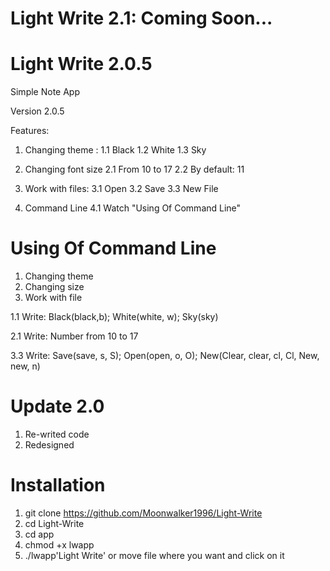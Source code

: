 # Light Write 2.1: Coming Soon...
# Light Write 2.0.5
Simple Note App

Version 2.0.5

Features:
1. Changing theme :
      1.1 Black
      1.2 White
      1.3 Sky
   
2. Changing font size
      2.1 From 10 to 17
      2.2 By default: 11
   
3. Work with files:
      3.1 Open
      3.2 Save
      3.3 New File
   
4. Command Line
      4.1 Watch "Using Of Command Line"

# Using Of Command Line

1. Changing theme
2. Changing size
3. Work with file

1.1 Write: Black(black,b); White(white, w); Sky(sky)

2.1 Write: Number from 10 to 17

3.3 Write: Save(save, s, S); Open(open, o, O); New(Clear, clear, cl, Cl, New, new, n)

# Update 2.0

1. Re-writed code
2. Redesigned

# Installation

1. git clone https://github.com/Moonwalker1996/Light-Write
2. cd Light-Write
3. cd app
4. chmod +x lwapp
5. ./lwapp'Light Write' or move file where you want and click on it
